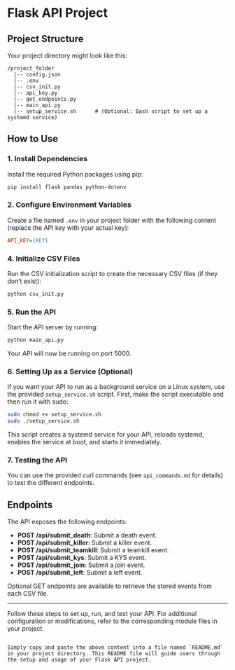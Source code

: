 # Flask API Project

## Project Structure

Your project directory might look like this:

```
/project_folder
  |-- config.json
  |-- .env
  |-- csv_init.py
  |-- api_key.py
  |-- get_endpoints.py
  |-- main_api.py
  |-- setup_service.sh      # (Optional: Bash script to set up a systemd service)
```

## How to Use

### 1. Install Dependencies

Install the required Python packages using pip:

```bash
pip install flask pandas python-dotenv
```

### 2. Configure Environment Variables

Create a file named `.env` in your project folder with the following content (replace the API key with your actual key):

```ini
API_KEY={KEY}
```



### 4. Initialize CSV Files

Run the CSV initialization script to create the necessary CSV files (if they don’t exist):

```bash
python csv_init.py
```

### 5. Run the API

Start the API server by running:

```bash
python main_api.py
```

Your API will now be running on port 5000.

### 6. Setting Up as a Service (Optional)

If you want your API to run as a background service on a Linux system, use the provided `setup_service.sh` script. First, make the script executable and then run it with sudo:

```bash
sudo chmod +x setup_service.sh
sudo ./setup_service.sh
```

This script creates a systemd service for your API, reloads systemd, enables the service at boot, and starts it immediately.

### 7. Testing the API

You can use the provided curl commands (see `api_commands.md` for details) to test the different endpoints.

## Endpoints

The API exposes the following endpoints:

- **POST /api/submit_death**: Submit a death event.
- **POST /api/submit_killer**: Submit a killer event.
- **POST /api/submit_teamkill**: Submit a teamkill event.
- **POST /api/submit_kys**: Submit a KYS event.
- **POST /api/submit_join**: Submit a join event.
- **POST /api/submit_left**: Submit a left event.

Optional GET endpoints are available to retrieve the stored events from each CSV file.

---

Follow these steps to set up, run, and test your API. For additional configuration or modifications, refer to the corresponding module files in your project.
```

Simply copy and paste the above content into a file named `README.md` in your project directory. This README file will guide users through the setup and usage of your Flask API project.
